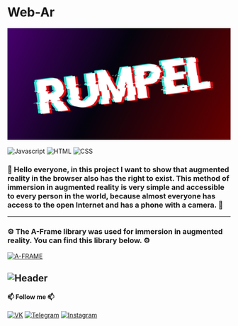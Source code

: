# Web-Ar
![Header](https://github.com/rumpelovs/rumpelovs/blob/main/assets/image.png)

![Javascript](https://img.shields.io/badge/-JAVASCRIPT-000?style=for-the-badge&logo=JavaScript&logoColor=F2FF6A)
![HTML](https://img.shields.io/badge/-HTML-000?style=for-the-badge&logo=html5&logoColor=#D27E00)
![CSS](https://img.shields.io/badge/-CSS-000?style=for-the-badge&logo=css3&logoColor=00BFD2)

### 🌱 Hello everyone, in this project I want to show that augmented reality in the browser also has the right to exist. This method of immersion in augmented reality is very simple and accessible to every person in the world, because almost everyone has access to the open Internet and has a phone with a camera. 🌱

----

### ⚙️ The A-Frame library was used for immersion in augmented reality. You can find this library below. ⚙️


[![A-FRAME](https://img.shields.io/badge/--FRAME-000?style=for-the-badge&logo=A-FRAME&logoColor=FFFFFF)](https://aframe.io/)

![Header](https://sun6-21.userapi.com/s/v1/if1/eBPUnpX7y6s_WT7tXz1KSW2Xai69MxP_KbwyvYdL19NApMqjUof83jKqXwDlfk6z_L4z8v5S.jpg?size=638x638&quality=96&crop=32,23,638,638&ava=1)
---

#### 📫 Follow me 📫

[![VK](https://img.shields.io/badge/-VKONTAKTE-000?style=for-the-badge&logo=vk&logoColor=4F7DB3)](https://vk.com/whyislait)
[![Telegram](https://img.shields.io/badge/-TELEDRAM-000?style=for-the-badge&logo=telegram&logoColor=)](https://t.me/rumpel_ovs)
[![Instagram](https://img.shields.io/badge/-INSTAGRAM-000?style=for-the-badge&logo=instagram&logoColor=B4068E)](https://instagram.com/rumpel_ovs?igshid=MmIzYWVlNDQ5Yg==)
